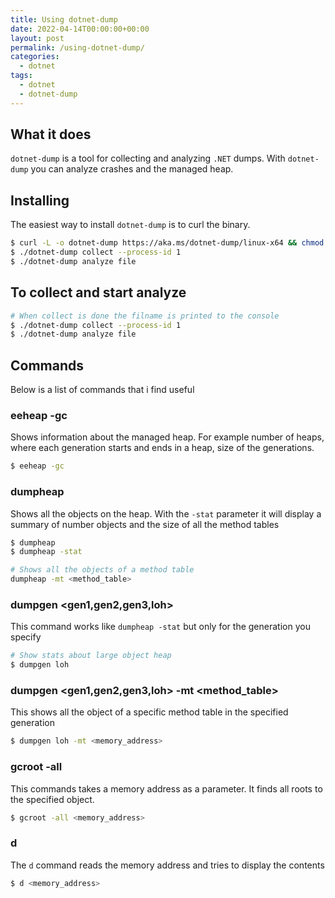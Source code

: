 ```yaml
---
title: Using dotnet-dump
date: 2022-04-14T00:00:00+00:00
layout: post
permalink: /using-dotnet-dump/
categories:
  - dotnet
tags:
  - dotnet
  - dotnet-dump
---
```


## What it does
`dotnet-dump` is a tool for collecting and analyzing `.NET` dumps. With `dotnet-dump` you can analyze crashes and the managed heap.

## Installing
The easiest way to install `dotnet-dump` is to curl the binary.
```sh
$ curl -L -o dotnet-dump https://aka.ms/dotnet-dump/linux-x64 && chmod 755 dotnet-dump
$ ./dotnet-dump collect --process-id 1
$ ./dotnet-dump analyze file
```

## To collect and start analyze
```sh
# When collect is done the filname is printed to the console
$ ./dotnet-dump collect --process-id 1
$ ./dotnet-dump analyze file
```

## Commands
Below is a list of commands that i find useful

### eeheap -gc
Shows information about the managed heap. For example number of heaps, where each generation starts and ends in a heap, size of the generations.

```sh
$ eeheap -gc
```

### dumpheap
Shows all the objects on the heap. With the `-stat` parameter it will display a summary of number objects and the size of all the method tables
```sh
$ dumpheap
$ dumpheap -stat

# Shows all the objects of a method table
dumpheap -mt <method_table>
```

### dumpgen <gen1,gen2,gen3,loh>
This command works like `dumpheap -stat` but only for the generation you specify
```sh
# Show stats about large object heap
$ dumpgen loh
```

### dumpgen <gen1,gen2,gen3,loh> -mt <method_table>
This shows all the object of a specific method table in the specified generation
```sh
$ dumpgen loh -mt <memory_address>
```

### gcroot -all
This commands takes a memory address as a parameter. It finds all roots to the specified object.
```sh
$ gcroot -all <memory_address>
```

### d
The `d` command reads the memory address and tries to display the contents

```sh
$ d <memory_address>
```